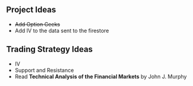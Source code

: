 ## Project Ideas
- ~~Add Option Geeks~~ 
- Add IV to the data sent to the firestore
 
## Trading Strategy Ideas
- IV
- Support and Resistance
- Read **Technical Analysis of the Financial Markets** by John J. Murphy



